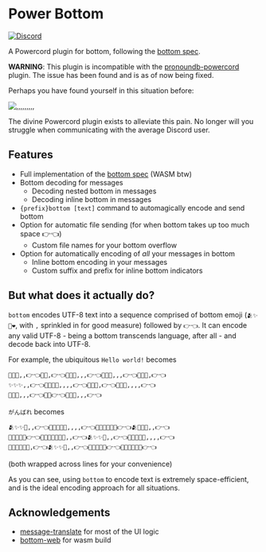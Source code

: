 # Power Bottom

[![Discord](https://img.shields.io/discord/802665366727426098?color=%237289DA&logo=discord)](https://discord.gg/Ek8ztfmBSs)

A Powercord plugin for bottom, following the [bottom spec](https://github.com/bottom-software-foundation/spec).

**WARNING**: This plugin is incompatible with the [pronoundb-powercord](https://github.com/cyyynthia/pronoundb-powercord) plugin. The issue has been found and is as of now being fixed.

Perhaps you have found yourself in this situation before:

![,,,,,,,,,](https://cdn.discordapp.com/attachments/644479051918082050/799905088541425664/bottom.jpg)

The divine Powercord plugin exists to alleviate this pain. No longer will you struggle when communicating with the average Discord user.

## Features

- Full implementation of the [bottom spec](https://github.com/bottom-software-foundation/spec) (WASM btw)
- Bottom decoding for messages
  - Decoding nested bottom in messages
  - Decoding inline bottom in messages
- `{prefix}bottom [text]` command to automagically encode and send bottom
- Option for automatic file sending (for when bottom takes up too much space 👉👈)
  - Custom file names for your bottom overflow
- Option for automatically encoding of *all* your messages in bottom
  - Inline bottom encoding in your messages
  - Custom suffix and prefix for inline bottom indicators

## But what does it actually do?

``bottom`` encodes UTF-8 text into a sequence comprised of bottom emoji (`🫂✨🥺❤️`, with ``,`` sprinkled in for good measure) followed by `👉👈`.
It can encode any valid UTF-8 - being a bottom transcends language, after all - and decode back into UTF-8.

For example, the ubiquitous `Hello world!` becomes
```
💖✨✨,,👉👈💖💖,👉👈💖💖🥺,,,👉👈💖💖🥺,,,👉👈💖💖✨,👉👈
✨✨✨,,👉👈💖💖✨🥺,,,,👉👈💖💖✨,👉👈💖💖✨,,,,👉👈
💖💖🥺,,,👉👈💖💖👉👈✨✨✨,,,👉👈
```
`がんばれ` becomes
```
🫂✨✨🥺,,👉👈💖💖✨✨🥺,,,,👉👈💖💖✨✨✨✨👉👈🫂✨✨🥺,,👉👈
💖💖✨✨✨👉👈💖💖✨✨✨✨🥺,,👉👈🫂✨✨🥺,,👉👈💖💖✨✨🥺,,,,👉👈
💖💖💖✨✨🥺,👉👈🫂✨✨🥺,,👉👈💖💖✨✨✨👉👈💖💖✨✨✨✨👉👈
```
(both wrapped across lines for your convenience)

As you can see, using `bottom` to encode text is extremely space-efficient, and is the ideal encoding approach for all situations.

## Acknowledgements

- [message-translate](https://github.com/cyyynthia/message-translate) for most of the UI logic
- [bottom-web](https://github.com/kaylynn234/bottom-web/) for wasm build
